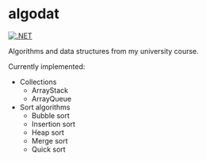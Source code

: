# algodat

[![.NET](https://github.com/jfhr/algodat/actions/workflows/dotnet.yml/badge.svg)](https://github.com/jfhr/algodat/actions/workflows/dotnet.yml)

Algorithms and data structures from my university course.

Currently implemented:
- Collections
  - ArrayStack
  - ArrayQueue
- Sort algorithms
  - Bubble sort
  - Insertion sort
  - Heap sort
  - Merge sort
  - Quick sort
